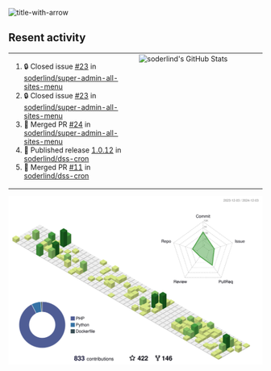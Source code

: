 
![title-with-arrow](https://github.com/soderlind/soderlind/assets/1649452/0f685042-97c3-46ba-b290-804d07f05370)



## Resent activity

<table width="100%" border="0"><tr><td width="49%">

<!--START_SECTION:activity-->
1. 🔒 Closed issue [#23](https://github.com/soderlind/super-admin-all-sites-menu/issues/23) in [soderlind/super-admin-all-sites-menu](https://github.com/soderlind/super-admin-all-sites-menu)
2. 🔒 Closed issue [#23](https://github.com/soderlind/super-admin-all-sites-menu/issues/23) in [soderlind/super-admin-all-sites-menu](https://github.com/soderlind/super-admin-all-sites-menu)
3. 🎉 Merged PR [#24](https://github.com/soderlind/super-admin-all-sites-menu/pull/24) in [soderlind/super-admin-all-sites-menu](https://github.com/soderlind/super-admin-all-sites-menu)
4. 🚀 Published release [1.0.12](https://github.com/soderlind/dss-cron/releases/tag/1.0.12) in [soderlind/dss-cron](https://github.com/soderlind/dss-cron)
5. 🎉 Merged PR [#11](https://github.com/soderlind/dss-cron/pull/11) in [soderlind/dss-cron](https://github.com/soderlind/dss-cron)
<!--END_SECTION:activity-->
  </td>
<td width="49%" valign="top">
     <img  alt="soderlind's GitHub Stats" src="https://awesome-github-stats.azurewebsites.net/user-stats/soderlind?cardType=octocat&theme=github&preferLogin=false&Title=FFFFFF&Border=FFFFFF" />
</td></tr></table>


![](./profile-3d-contrib/profile-green-animate.svg)


